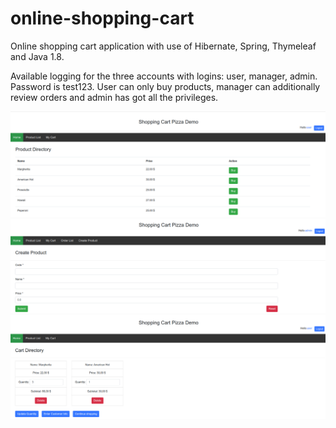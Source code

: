 # online-shopping-cart
Online shopping cart application with use of Hibernate, Spring, Thymeleaf and Java 1.8.

Available logging for the three accounts with logins: user, manager, admin. Password is test123. User can only buy products, manager can additionally review orders and admin has got all the privileges.

![Alt text](img/1.png?raw=true "Title")
![Alt text](img/2.png?raw=true "Title")
![Alt text](img/3.png?raw=true "Title")
